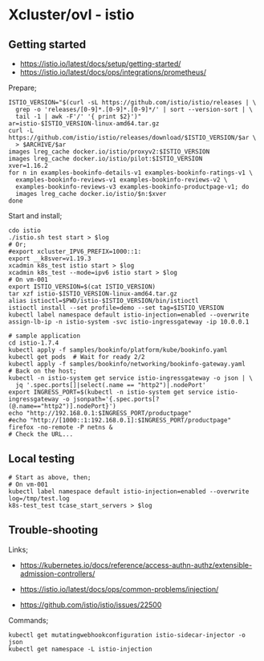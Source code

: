 # Xcluster/ovl - istio

## Getting started

* https://istio.io/latest/docs/setup/getting-started/
* https://istio.io/latest/docs/ops/integrations/prometheus/

Prepare;
```
ISTIO_VERSION="$(curl -sL https://github.com/istio/istio/releases | \
  grep -o 'releases/[0-9]*.[0-9]*.[0-9]*/' | sort --version-sort | \
  tail -1 | awk -F'/' '{ print $2}')"
ar=istio-$ISTIO_VERSION-linux-amd64.tar.gz
curl -L https://github.com/istio/istio/releases/download/$ISTIO_VERSION/$ar \
  > $ARCHIVE/$ar
images lreg_cache docker.io/istio/proxyv2:$ISTIO_VERSION
images lreg_cache docker.io/istio/pilot:$ISTIO_VERSION
xver=1.16.2
for n in examples-bookinfo-details-v1 examples-bookinfo-ratings-v1 \
  examples-bookinfo-reviews-v1 examples-bookinfo-reviews-v2 \
  examples-bookinfo-reviews-v3 examples-bookinfo-productpage-v1; do
  images lreg_cache docker.io/istio/$n:$xver
done
```

Start and install;
```
cdo istio
./istio.sh test start > $log
# Or;
#export xcluster_IPV6_PREFIX=1000::1:
export __k8sver=v1.19.3
xcadmin k8s_test istio start > $log
xcadmin k8s_test --mode=ipv6 istio start > $log
# On vm-001
export ISTIO_VERSION=$(cat ISTIO_VERSION)
tar xzf istio-$ISTIO_VERSION-linux-amd64.tar.gz
alias istioctl=$PWD/istio-$ISTIO_VERSION/bin/istioctl
istioctl install --set profile=demo --set tag=$ISTIO_VERSION
kubectl label namespace default istio-injection=enabled --overwrite
assign-lb-ip -n istio-system -svc istio-ingressgateway -ip 10.0.0.1

# sample application
cd istio-1.7.4
kubectl apply -f samples/bookinfo/platform/kube/bookinfo.yaml
kubectl get pods  # Wait for ready 2/2
kubectl apply -f samples/bookinfo/networking/bookinfo-gateway.yaml
# Back on the host;
kubectl -n istio-system get service istio-ingressgateway -o json | \
  jq '.spec.ports[]|select(.name == "http2")|.nodePort'
export INGRESS_PORT=$(kubectl -n istio-system get service istio-ingressgateway -o jsonpath='{.spec.ports[?(@.name=="http2")].nodePort}')
echo "http://192.168.0.1:$INGRESS_PORT/productpage"
#echo "http://[1000::1:192.168.0.1]:$INGRESS_PORT/productpage"
firefox -no-remote -P netns &
# Check the URL...
```

## Local testing

```
# Start as above, then;
# On vm-001
kubectl label namespace default istio-injection=enabled --overwrite
log=/tmp/test.log
k8s-test_test tcase_start_servers > $log
```


## Trouble-shooting

Links;

* https://kubernetes.io/docs/reference/access-authn-authz/extensible-admission-controllers/

* https://istio.io/latest/docs/ops/common-problems/injection/

* https://github.com/istio/istio/issues/22500

Commands;
```
kubectl get mutatingwebhookconfiguration istio-sidecar-injector -o json
kubectl get namespace -L istio-injection
```